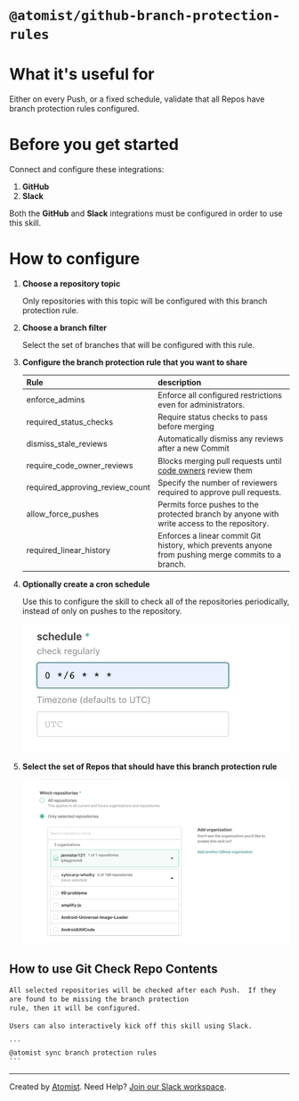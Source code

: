 # `@atomist/github-branch-protection-rules`

<!---atomist-skill-readme:start--->

# What it's useful for

Either on every Push, or a fixed schedule, validate that all Repos have branch protection
rules configured.

# Before you get started

Connect and configure these integrations:

1. **GitHub**
2. **Slack**

Both the **GitHub** and **Slack** integrations must be configured in order to use this skill.

# How to configure

1. **Choose a repository topic**

    Only repositories with this topic will be configured with this branch protection rule.

2. **Choose a branch filter**

    Select the set of branches that will be configured with this rule.

3. **Configure the branch protection rule that you want to share**

    | Rule                            | description                                                                                                       |
    | :------------------------------ | :---------------------------------------------------------------------------------------------------------------- |
    | enforce_admins                  | Enforce all configured restrictions even for administrators.                                                      |
    | required_status_checks          | Require status checks to pass before merging                                                                      |
    | dismiss_stale_reviews           | Automatically dismiss any reviews after a new Commit                                                              |
    | require_code_owner_reviews      | Blocks merging pull requests until [code owners](https://help.github.com/articles/about-code-owners/) review them |
    | required_approving_review_count | Specify the number of reviewers required to approve pull requests.                                                |
    | allow_force_pushes              | Permits force pushes to the protected branch by anyone with write access to the repository.                       |
    | required_linear_history         | Enforces a linear commit Git history, which prevents anyone from pushing merge commits to a branch.               |

4. **Optionally create a cron schedule**

    Use this to configure the skill to check all of the repositories periodically, instead of
    only on pushes to the repository.

    ![schedule](docs/images/schedule.png)

5. **Select the set of Repos that should have this branch protection rule**

    ![repo-filter](docs/images/repo-filter.png)

## How to use Git Check Repo Contents

    All selected repositories will be checked after each Push.  If they are found to be missing the branch protection
    rule, then it will be configured.

    Users can also interactively kick off this skill using Slack.

    ```
    @atomist sync branch protection rules
    ```

<!---atomist-skill-readme:end--->

---

Created by [Atomist][atomist].
Need Help? [Join our Slack workspace][slack].

[atomist]: https://atomist.com/ "Atomist - How Teams Deliver Software"
[slack]: https://join.atomist.com/ "Atomist Community Slack"
